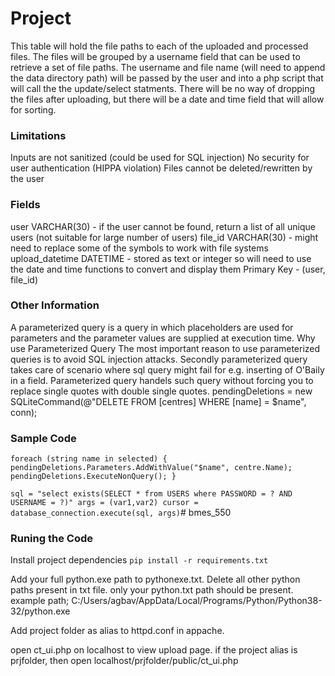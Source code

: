 # Project

This table will hold the file paths to each of the uploaded and processed files. The files will be grouped by a username field that can be used to retrieve a set of file paths. The username and file name (will need to append the data directory path) will be passed by the user and into a php script that will call the the update/select statments. There will be no way of dropping the files after uploading, but there will be a date and time field that will allow for sorting.

### Limitations

Inputs are not sanitized (could be used for SQL injection)
No security for user authentication (HIPPA violation)
Files cannot be deleted/rewritten by the user

### Fields

user VARCHAR(30) - if the user cannot be found, return a list of all unique users (not suitable for large number of users)
file_id VARCHAR(30) - might need to replace some of the symbols to work with file systems
upload_datetime DATETIME - stored as text or integer so will need to use the date and time functions to convert and display them
Primary Key - (user, file_id)

### Other Information

A parameterized query is a query in which placeholders are used for parameters and the parameter values are supplied at execution time.
Why use Parameterized Query
The most important reason to use parameterized queries is to avoid SQL injection attacks.
Secondly parameterized query takes care of scenario where sql query might fail for e.g. inserting of O'Baily in a field.
Parameterized query handels such query without forcing you to replace single quotes with double single quotes.
pendingDeletions = new SQLiteCommand(@"DELETE FROM [centres] WHERE [name] = $name", conn);

### Sample Code

`foreach (string name in selected) { pendingDeletions.Parameters.AddWithValue("$name", centre.Name); pendingDeletions.ExecuteNonQuery(); }`

`sql = "select exists(SELECT * from USERS where PASSWORD = ? AND USERNAME = ?)" args = (var1,var2) cursor = database_connection.execute(sql, args)`# bmes_550

### Runing the Code

Install project dependencies
`pip install -r requirements.txt`

Add your full python.exe path to pythonexe.txt. Delete all other python paths present in txt file. only your python.txt path should be present. 
example path; C:/Users/agbav/AppData/Local/Programs/Python/Python38-32/python.exe

Add project folder as alias to httpd.conf in appache.

open ct_ui.php on localhost to view upload page. 
if the project alias is prjfolder, then open localhost/prjfolder/public/ct_ui.php

